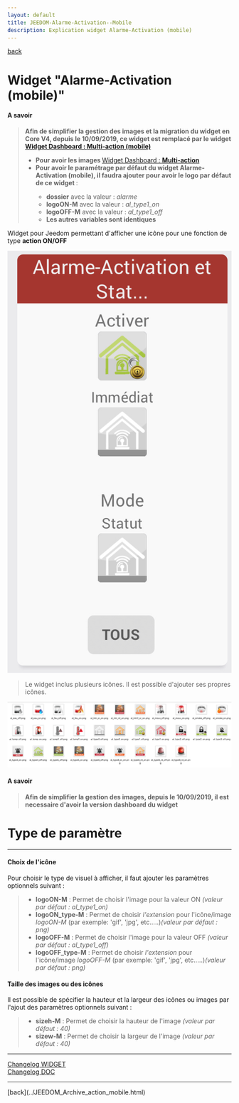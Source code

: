 ```yaml
---
layout: default
title: JEEDOM-Alarme-Activation--Mobile
description: Explication widget Alarme-Activation (mobile)
---
```

[back](../JEEDOM_Archive_action_mobile.html)
# Widget "Alarme-Activation (mobile)" 

<h4 id="A Savoir">A savoir</h4>
<blockquote>
    <b>Afin de simplifier la gestion des images et la migration du widget en Core V4, depuis le 10/09/2019, ce widget est remplacé par le widget <a href="../../JEEDOM_Multi_action_Defaut_mobile">Widget Dashboard : <b>Multi-action (mobile)</b></a></b>
    <ul>
        <li><b>Pour avoir les images </b><a href="../../JEEDOM_Multi_action_Defaut">Widget Dashboard : <b>Multi-action</b></a></li>
        <li><b>Pour avoir le paramétrage par défaut du widget Alarme-Activation (mobile), il faudra ajouter pour avoir le logo par défaut de ce widget </b> :</li>
        <ul>
            <li><b>dossier</b> avec la valeur : <i>alarme</i></li>
            <li><b>logoON-M</b> avec la valeur : <i>al_type1_on</i></li>
            <li><b>logoOFF-M</b> avec la valeur : <i>al_type1_off</i></li>
            <li><b>Les autres variables sont identiques</b></li>
        </ul>
    </ul>
</blockquote>

Widget pour Jeedom permettant d'afficher une icône pour une fonction de type <b>action ON/OFF</b>
<p><img src="../../img/RESULTAT_JEEDOM_Alarme_Activation_Mobile.png" alt="Resultat" /></p>
<blockquote>
Le widget inclus plusieurs icônes. Il est possible d'ajouter ses propres icônes.
</blockquote>
<p><img src="../../img/VISUEL_JEEDOM_Alarme.png" alt="Visuels" /></p>

<h4 id="A Savoir">A savoir</h4>
<blockquote>
<b>Afin de simplifier la gestion des images, depuis le 10/09/2019, il est necessaire d'avoir la version dashboard du widget</b>
</blockquote>

<h1 id="Type de paramètre">Type de paramètre</h1>
<hr />
<h4 id="Logo">Choix de l'icône</h4>
Pour choisir le type de visuel à afficher, il faut ajouter les paramètres optionnels suivant :
<blockquote>
        <ul>
            <li><b>logoON-M</b> : Permet de choisir l'image pour la valeur ON <i>(valeur par défaut : al_type1_on)</i></li>
            <li><b>logoON_type-M</b> : Permet de choisir <i>l'extension</i> pour l'icône/image <i>logoON-M</i> (par exemple: 'gif', 'jpg', etc.....)<i>(valeur par défaut : png)</i></li>
            <li><b>logoOFF-M</b> : Permet de choisir l'image pour la valeur OFF <i>(valeur par défaut : al_type1_off)</i></li>
            <li><b>logoOFF_type-M</b> : Permet de choisir <i>l'extension</i> pour l'icône/image <i>logoOFF-M</i> (par exemple: 'gif', 'jpg', etc.....)<i>(valeur par défaut : png)</i></li>
        </ul>
</blockquote>

<h4 id="Taille">Taille des images ou des icônes</h4>
Il est possible de spécifier la hauteur et la largeur des icônes ou images par l'ajout des paramètres optionnels suivant :
<blockquote>
        <ul>
            <li><b>sizeh-M</b> : Permet de choisir la hauteur de l'image <i>(valeur par défaut : 40)</i></li>
            <li><b>sizew-M</b> : Permet de choisir la largeur de l'image <i>(valeur par défaut : 40)</i></li>
        </ul>
</blockquote>
 
<hr />
<dl>
    <a href="https://github.com/JEALG/JEEDOM-Alarme-Activation--Mobile/commits/master">Changelog WIDGET</a><br/>
    <a href="https://github.com/JEALG/JEEDOM-Widget_JAG-doc/commits/master">Changelog DOC</a>
</dl>
<hr />
[back](../JEEDOM_Archive_action_mobile.html)
